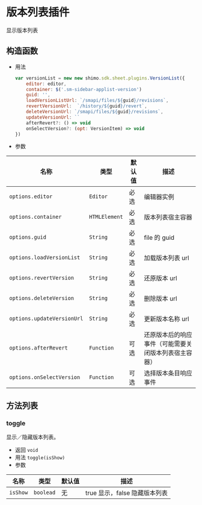 # 版本列表插件

显示版本列表

## 构造函数

* 用法

  ```js
  var versionList = new new shimo.sdk.sheet.plugins.VersionList({
      editor: editor,
      container: $('.sm-sidebar-applist-version')
      guid: '',
      loadVersionListUrl: `/smapi/files/${guid}/revisions`,
      revertVersionUrl:  `/history/${guid}/revert`,
      deleteVersionUrl: `/smapi/files/${guid}/revisions`,
      updateVersionUrl: ``
      afterRevert?: () => void
      onSelectVersion?: (opt: VersionItem) => void
  })
  ```

* 参数

| 名称               | 类型      | 默认值  | 描述             |
| ------------------ | --------- | ------- | ---------------- |
| `options.editor` | `Editor` | 必选 | 编辑器实例 |
| `options.container` | `HTMLElement` | 必选 | 版本列表宿主容器 |
| `options.guid` | `String` | 必选 | file 的 guid |
| `options.loadVersionList` | `String` | 必选 | 加载版本列表 url |
| `options.revertVersion` | `String` | 必选 | 还原版本 url |
| `options.deleteVersion` | `String` | 必选 | 删除版本 url |
| `options.updateVersionUrl` | `String` | 必选 | 更新版本名称 url |
| `options.afterRevert` | `Function` | 可选 | 还原版本后的响应事件（可能需要关闭版本列表宿主容器） |
| `options.onSelectVersion` | `Function` | 可选 | 选择版本条目响应事件|

## 方法列表

### toggle

显示／隐藏版本列表。

* 返回 `void`
* 用法 `toggle(isShow)`
* 参数

| 名称                | 类型          | 默认值 | 描述         |
| ------------------- | ------------- | ------ | ------------ |
| `isShow`   | `boolead`      | 无     | true 显示，false 隐藏版本列表    |